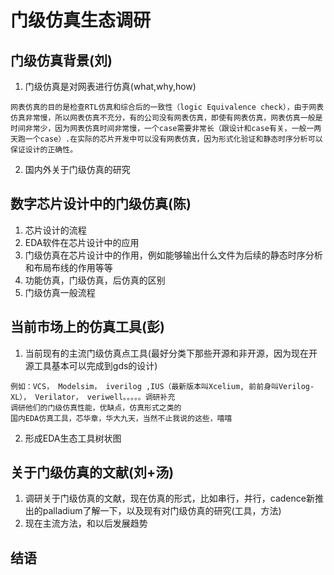 # 门级仿真生态调研
## 门级仿真背景(刘)
1. 门级仿真是对网表进行仿真(what,why,how)
```
网表仿真的目的是检查RTL仿真和综合后的一致性（logic Equivalence check），由于网表仿真非常慢，所以网表仿真不充分，有的公司没有网表仿真，即使有网表仿真，网表仿真一般是时间非常少，因为网表仿真时间非常慢，一个case需要非常长（跟设计和case有关，一般一两天跑一个case）.在实际的芯片开发中可以没有网表仿真，因为形式化验证和静态时序分析可以保证设计的正确性。
```
2. 国内外关于门级仿真的研究
## 数字芯片设计中的门级仿真(陈)
1. 芯片设计的流程
2. EDA软件在芯片设计中的应用
3. 门级仿真在芯片设计中的作用，例如能够输出什么文件为后续的静态时序分析和布局布线的作用等等
4. 功能仿真，门级仿真，后仿真的区别
5. 门级仿真一般流程

## 当前市场上的仿真工具(彭)

1. 当前现有的主流门级仿真点工具(最好分类下那些开源和非开源，因为现在开源工具基本可以完成到gds的设计)
```
例如：VCS， Modelsim， iverilog ,IUS（最新版本叫Xcelium, 前前身叫Verilog-XL）， Verilator， veriwell。。。。。调研补充
调研他们的门级仿真性能，优缺点，仿真形式之类的
国内EDA仿真工具，芯华章，华大九天，当然不止我说的这些，嘻嘻
```
2. 形成EDA生态工具树状图
## 关于门级仿真的文献(刘+汤)
1. 调研关于门级仿真的文献，现在仿真的形式，比如串行，并行，cadence新推出的palladium了解一下，以及现有对门级仿真的研究(工具，方法)
2. 现在主流方法，和以后发展趋势
## 结语



